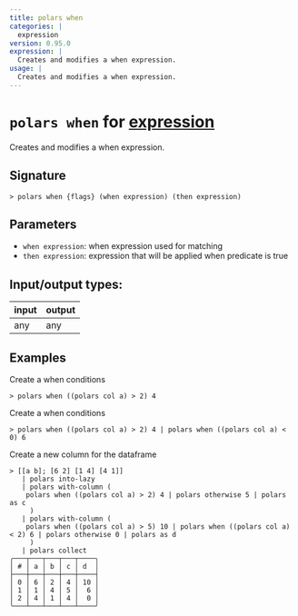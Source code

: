 ```yaml
---
title: polars when
categories: |
  expression
version: 0.95.0
expression: |
  Creates and modifies a when expression.
usage: |
  Creates and modifies a when expression.
---
```

<!-- This file is automatically generated. Please edit the command in https://github.com/nushell/nushell instead. -->

# `polars when` for [expression](/commands/categories/expression.md)

<div class='command-title'>Creates and modifies a when expression.</div>

## Signature

```> polars when {flags} (when expression) (then expression)```

## Parameters

 -  `when expression`: when expression used for matching
 -  `then expression`: expression that will be applied when predicate is true


## Input/output types:

| input | output |
| ----- | ------ |
| any   | any    |

## Examples

Create a when conditions
```nu
> polars when ((polars col a) > 2) 4

```

Create a when conditions
```nu
> polars when ((polars col a) > 2) 4 | polars when ((polars col a) < 0) 6

```

Create a new column for the dataframe
```nu
> [[a b]; [6 2] [1 4] [4 1]]
   | polars into-lazy
   | polars with-column (
    polars when ((polars col a) > 2) 4 | polars otherwise 5 | polars as c
     )
   | polars with-column (
    polars when ((polars col a) > 5) 10 | polars when ((polars col a) < 2) 6 | polars otherwise 0 | polars as d
     )
   | polars collect
╭───┬───┬───┬───┬────╮
│ # │ a │ b │ c │ d  │
├───┼───┼───┼───┼────┤
│ 0 │ 6 │ 2 │ 4 │ 10 │
│ 1 │ 1 │ 4 │ 5 │  6 │
│ 2 │ 4 │ 1 │ 4 │  0 │
╰───┴───┴───┴───┴────╯

```
